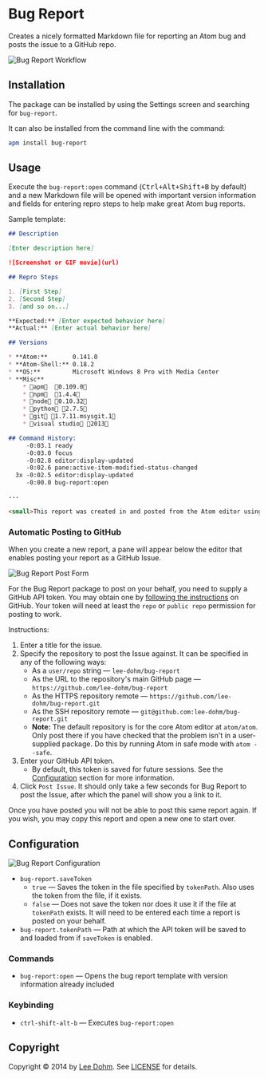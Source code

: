 # Bug Report

Creates a nicely formatted Markdown file for reporting an Atom bug and posts the issue to a GitHub repo.

![Bug Report Workflow](https://raw.githubusercontent.com/lee-dohm/bug-report/master/images/workflow.gif)

## Installation

The package can be installed by using the Settings screen and searching for `bug-report`.

It can also be installed from the command line with the command:

```bash
apm install bug-report
```

## Usage

Execute the `bug-report:open` command (<kbd>Ctrl+Alt+Shift+B</kbd> by default) and a new Markdown file will be opened with important version information and fields for entering repro steps to help make great Atom bug reports.

Sample template:

```markdown
## Description

[Enter description here]

![Screenshot or GIF movie](url)

## Repro Steps

1. [First Step]
2. [Second Step]
3. [and so on...]

**Expected:** [Enter expected behavior here]
**Actual:** [Enter actual behavior here]

## Versions

* **Atom:**       0.141.0
* **Atom-Shell:** 0.18.2
* **OS:**         Microsoft Windows 8 Pro with Media Center
* **Misc**
    * apm  0.109.0
    * npm  1.4.4
    * node 0.10.32
    * python 2.7.5
    * git 1.7.11.msysgit.1
    * visual studio 2013

## Command History:
     -0:03.1 ready
     -0:03.0 focus
     -0:02.8 editor:display-updated
     -0:02.6 pane:active-item-modified-status-changed
  3x -0:02.5 editor:display-updated
     -0:00.0 bug-report:open

---

<small>This report was created in and posted from the Atom editor using the package `bug-report` version 0.4.0.</small>
```

### Automatic Posting to GitHub

When you create a new report, a pane will appear below the editor that enables posting your report as a GitHub Issue.

![Bug Report Post Form](https://raw.githubusercontent.com/lee-dohm/bug-report/master/images/form.gif)

For the Bug Report package to post on your behalf, you need to supply a GitHub API token. You may obtain one by [following the instructions](https://help.github.com/articles/creating-an-access-token-for-command-line-use/) on GitHub. Your token will need at least the `repo` or `public repo` permission for posting to work.

Instructions:

1. Enter a title for the issue.
1. Specify the repository to post the Issue against. It can be specified in any of the following ways:
    * As a `user/repo` string &mdash; `lee-dohm/bug-report`
    * As the URL to the repository's main GitHub page &mdash; `https://github.com/lee-dohm/bug-report`
    * As the HTTPS repository remote &mdash; `https://github.com/lee-dohm/bug-report.git`
    * As the SSH repository remote &mdash; `git@github.com:lee-dohm/bug-report.git`
    * **Note:** The default repository is for the core Atom editor at `atom/atom`. Only post there if you have checked that the problem isn't in a user-supplied package. Do this by running Atom in safe mode with `atom --safe`.
1. Enter your GitHub API token.
    * By default, this token is saved for future sessions. See the [Configuration](#configuration) section for more information.
1. Click `Post Issue`. It should only take a few seconds for Bug Report to post the Issue, after which the panel will show you a link to it.

Once you have posted you will not be able to post this same report again. If you wish, you may copy this report and open a new one to start over.

## Configuration

![Bug Report Configuration](https://raw.githubusercontent.com/lee-dohm/bug-report/master/images/configuration.png)

* `bug-report.saveToken`
    * `true` &mdash; Saves the token in the file specified by `tokenPath`. Also uses the token from the file, if it exists.
    * `false` &mdash; Does not save the token nor does it use it if the file at `tokenPath` exists. It will need to be entered each time a report is posted on your behalf.
* `bug-report.tokenPath` &mdash; Path at which the API token will be saved to and loaded from if `saveToken` is enabled.

### Commands

* `bug-report:open` &mdash; Opens the bug report template with version information already included

### Keybinding

* `ctrl-shift-alt-b` &mdash; Executes `bug-report:open`

## Copyright

Copyright &copy; 2014 by [Lee Dohm](http://www.lee-dohm.com). See [LICENSE](https://github.com/lee-dohm/bug-report/blob/master/LICENSE.md) for details.
